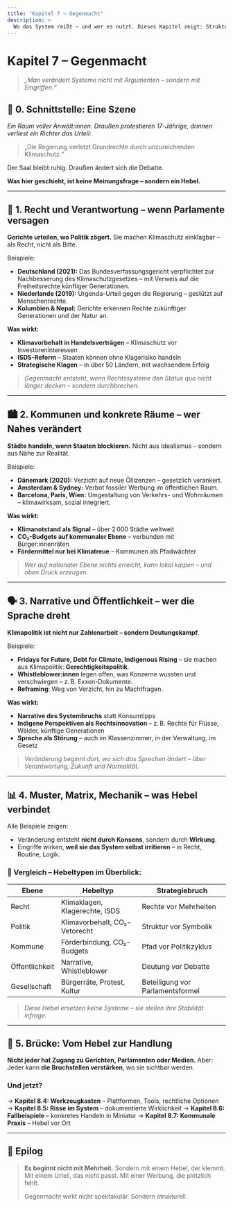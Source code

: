 ```yaml
---
title: "Kapitel 7 – Gegenmacht"
description: >
  Wo das System reißt – und wer es nutzt. Dieses Kapitel zeigt: Strukturwandel beginnt nicht mit Mehrheiten, sondern mit Hebeln.
---
```


# Kapitel 7 – Gegenmacht

> _„Man verändert Systeme nicht mit Argumenten – sondern mit Eingriffen.“_

## 🧨 0. Schnittstelle: Eine Szene

_Ein Raum voller Anwält:innen. Draußen protestieren 17-Jährige, drinnen verliest ein Richter das Urteil:_

> „Die Regierung verletzt Grundrechte durch unzureichenden Klimaschutz.“

Der Saal bleibt ruhig. Draußen ändert sich die Debatte.

**Was hier geschieht, ist keine Meinungsfrage – sondern ein Hebel.**

---

## 🧱 1. Recht und Verantwortung – wenn Parlamente versagen

**Gerichte urteilen, wo Politik zögert.**
Sie machen Klimaschutz einklagbar – als Recht, nicht als Bitte.

Beispiele:

- **Deutschland (2021):** Das Bundesverfassungsgericht verpflichtet zur Nachbesserung des Klimaschutzgesetzes – mit Verweis auf die Freiheitsrechte künftiger Generationen.
- **Niederlande (2019):** Urgenda-Urteil gegen die Regierung – gestützt auf Menschenrechte.
- **Kolumbien & Nepal:** Gerichte erkennen Rechte zukünftiger Generationen und der Natur an.

**Was wirkt:**

- **Klimavorbehalt in Handelsverträgen** – Klimaschutz vor Investoreninteressen
- **ISDS-Reform** – Staaten können ohne Klagerisiko handeln
- **Strategische Klagen** – in über 50 Ländern, mit wachsendem Erfolg

> _Gegenmacht entsteht, wenn Rechtssysteme den Status quo nicht länger decken – sondern durchbrechen._

---

## 🏙️ 2. Kommunen und konkrete Räume – wer Nahes verändert

**Städte handeln, wenn Staaten blockieren.**
Nicht aus Idealismus – sondern aus Nähe zur Realität.

Beispiele:

- **Dänemark (2020):** Verzicht auf neue Öllizenzen – gesetzlich verankert.
- **Amsterdam & Sydney:** Verbot fossiler Werbung im öffentlichen Raum.
- **Barcelona, Paris, Wien:** Umgestaltung von Verkehrs- und Wohnräumen – klimawirksam, sozial integriert.

**Was wirkt:**

- **Klimanotstand als Signal** – über 2 000 Städte weltweit
- **CO₂-Budgets auf kommunaler Ebene** – verbunden mit Bürger:innenräten
- **Fördermittel nur bei Klimatreue** – Kommunen als Pfadwächter

> _Wer auf nationaler Ebene nichts erreicht, kann lokal kippen – und oben Druck erzeugen._

---

## 🗣️ 3. Narrative und Öffentlichkeit – wer die Sprache dreht

**Klimapolitik ist nicht nur Zahlenarbeit – sondern Deutungskampf.**

Beispiele:

- **Fridays for Future, Debt for Climate, Indigenous Rising** – sie machen aus Klimapolitik: **Gerechtigkeitspolitik**.
- **Whistleblower:innen** legen offen, was Konzerne wussten und verschwiegen – z. B. Exxon-Dokumente.
- **Reframing**: Weg von Verzicht, hin zu Machtfragen.

**Was wirkt:**

- **Narrative des Systembruchs** statt Konsumtipps
- **Indigene Perspektiven als Rechtsinnovation** – z. B. Rechte für Flüsse, Wälder, künftige Generationen
- **Sprache als Störung** – auch im Klassenzimmer, in der Verwaltung, im Gesetz

> _Veränderung beginnt dort, wo sich das Sprechen ändert – über Verantwortung, Zukunft und Normalität._

---

## 📊 4. Muster, Matrix, Mechanik – was Hebel verbindet

Alle Beispiele zeigen:

- Veränderung entsteht **nicht durch Konsens**, sondern durch **Wirkung**.
- Eingriffe wirken, **weil sie das System selbst irritieren** – in Recht, Routine, Logik.

### 🔧 Vergleich – Hebeltypen im Überblick:

| **Ebene**      | **Hebeltyp**                   | **Strategiebruch**               |
| -------------- | ------------------------------ | -------------------------------- |
| Recht          | Klimaklagen, Klagerechte, ISDS | Rechte vor Mehrheiten            |
| Politik        | Klimavorbehalt, CO₂-Vetorecht  | Struktur vor Symbolik            |
| Kommune        | Förderbindung, CO₂-Budgets     | Pfad vor Politikzyklus           |
| Öffentlichkeit | Narrative, Whistleblower       | Deutung vor Debatte              |
| Gesellschaft   | Bürgerräte, Protest, Kultur    | Beteiligung vor Parlamentsformel |

> _Diese Hebel ersetzen keine Systeme – sie stellen ihre Stabilität infrage._

---

## 🔁 5. Brücke: Vom Hebel zur Handlung

**Nicht jeder hat Zugang zu Gerichten, Parlamenten oder Medien.**
Aber: Jeder kann **die Bruchstellen verstärken**, wo sie sichtbar werden.

### Und jetzt?

→ **Kapitel 8.4: Werkzeugkasten** – Plattformen, Tools, rechtliche Optionen
→ **Kapitel 8.5: Risse im System** – dokumentierte Wirklichkeit
→ **Kapitel 8.6: Fallbeispiele** – konkretes Handeln in Miniatur
→ **Kapitel 8.7: Kommunale Praxis** – Hebel vor Ort

---

## 🧩 Epilog

> **Es beginnt nicht mit Mehrheit.**
> Sondern mit einem Hebel, der klemmt.
> Mit einem Urteil, das nicht passt.
> Mit einer Werbung, die plötzlich fehlt.
>
> Gegenmacht wirkt nicht spektakulär.
> Sondern strukturell.

<Footer />
